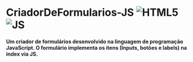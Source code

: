 # CriadorDeFormularios-JS ![HTML5](https://img.shields.io/badge/HTML5-E34F26?style=for-the-badge&logo=html5&logoColor=white) ![JS](https://img.shields.io/badge/JavaScript-F7DF1E?style=for-the-badge&logo=javascript&logoColor=black)

#### Um criador de formulários desenvolvido na linguagem de programação JavaScript. O formulário implementa os itens (Inputs, botões e labels) na index via JS.
